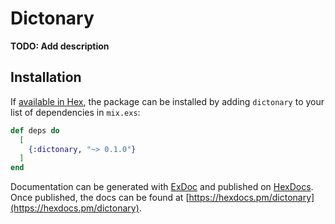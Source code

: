 # Dictonary

**TODO: Add description**

## Installation

If [available in Hex](https://hex.pm/docs/publish), the package can be installed
by adding `dictonary` to your list of dependencies in `mix.exs`:

```elixir
def deps do
  [
    {:dictonary, "~> 0.1.0"}
  ]
end
```

Documentation can be generated with [ExDoc](https://github.com/elixir-lang/ex_doc)
and published on [HexDocs](https://hexdocs.pm). Once published, the docs can
be found at [https://hexdocs.pm/dictonary](https://hexdocs.pm/dictonary).

